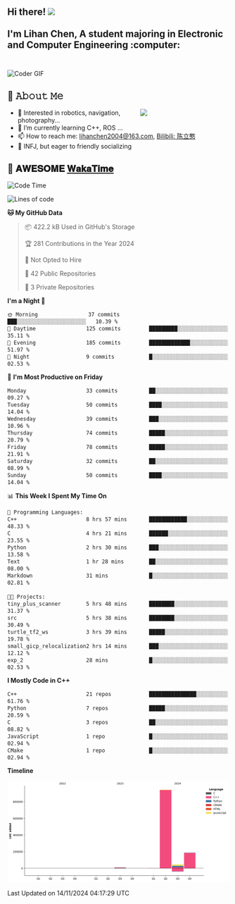 <h2 align="left">
 <abc>
  <br>Hi there! <img src="https://user-images.githubusercontent.com/42378118/110234147-e3259600-7f4e-11eb-95be-0c4047144dea.gif" width="30"><br>
  <br> I'm Lihan Chen, A student majoring in Electronic and Computer Engineering :computer:<br>
  <br>
 </abc>
</h2>

<img align="center" src="https://media.giphy.com/media/SWoSkN6DxTszqIKEqv/giphy.gif" alt="Coder GIF" width="500">

## :book: 𝙰𝚋𝚘𝚞𝚝 𝙼𝚎

<img align="right" width="40%" src="https://github-readme-stats.vercel.app/api?username=LihanChen2004&show_icons=true&icon_color=CE1D2D&text_color=718096&bg_color=ffffff&hide_title=true" />

- 🌟 Interested in robotics, navigation, photography...
- 🌱 I’m currently learning C++, ROS ... 
- 📫 How to reach me: lihanchen2004@163.com, [Bilibili: 陈立憨](https://space.bilibili.com/170786212)
- 👯 INFJ, but eager to friendly socializing

## 📜 𝐀𝐖𝐄𝐒𝐎𝐌𝐄 [𝐖𝐚𝐤𝐚𝐓𝐢𝐦𝐞](https://github.com/anmol098/waka-readme-stats)

<!--START_SECTION:waka-->
![Code Time](http://img.shields.io/badge/Code%20Time-360%20hrs%203%20mins-blue)

![Lines of code](https://img.shields.io/badge/From%20Hello%20World%20I%27ve%20Written-1.2%20million%20lines%20of%20code-blue)

**🐱 My GitHub Data** 

> 📦 422.2 kB Used in GitHub's Storage 
 > 
> 🏆 281 Contributions in the Year 2024
 > 
> 🚫 Not Opted to Hire
 > 
> 📜 42 Public Repositories 
 > 
> 🔑 3 Private Repositories 
 > 
**I'm a Night 🦉** 

```text
🌞 Morning                37 commits          ███░░░░░░░░░░░░░░░░░░░░░░   10.39 % 
🌆 Daytime                125 commits         █████████░░░░░░░░░░░░░░░░   35.11 % 
🌃 Evening                185 commits         █████████████░░░░░░░░░░░░   51.97 % 
🌙 Night                  9 commits           █░░░░░░░░░░░░░░░░░░░░░░░░   02.53 % 
```
📅 **I'm Most Productive on Friday** 

```text
Monday                   33 commits          ██░░░░░░░░░░░░░░░░░░░░░░░   09.27 % 
Tuesday                  50 commits          ████░░░░░░░░░░░░░░░░░░░░░   14.04 % 
Wednesday                39 commits          ███░░░░░░░░░░░░░░░░░░░░░░   10.96 % 
Thursday                 74 commits          █████░░░░░░░░░░░░░░░░░░░░   20.79 % 
Friday                   78 commits          █████░░░░░░░░░░░░░░░░░░░░   21.91 % 
Saturday                 32 commits          ██░░░░░░░░░░░░░░░░░░░░░░░   08.99 % 
Sunday                   50 commits          ████░░░░░░░░░░░░░░░░░░░░░   14.04 % 
```


📊 **This Week I Spent My Time On** 

```text
💬 Programming Languages: 
C++                      8 hrs 57 mins       ████████████░░░░░░░░░░░░░   48.33 % 
C                        4 hrs 21 mins       ██████░░░░░░░░░░░░░░░░░░░   23.55 % 
Python                   2 hrs 30 mins       ███░░░░░░░░░░░░░░░░░░░░░░   13.58 % 
Text                     1 hr 28 mins        ██░░░░░░░░░░░░░░░░░░░░░░░   08.00 % 
Markdown                 31 mins             █░░░░░░░░░░░░░░░░░░░░░░░░   02.81 % 

🐱‍💻 Projects: 
tiny_plus_scanner        5 hrs 48 mins       ████████░░░░░░░░░░░░░░░░░   31.37 % 
src                      5 hrs 38 mins       ████████░░░░░░░░░░░░░░░░░   30.49 % 
turtle_tf2_ws            3 hrs 39 mins       █████░░░░░░░░░░░░░░░░░░░░   19.78 % 
small_gicp_relocalization2 hrs 14 mins       ███░░░░░░░░░░░░░░░░░░░░░░   12.12 % 
exp_2                    28 mins             █░░░░░░░░░░░░░░░░░░░░░░░░   02.53 % 
```

**I Mostly Code in C++** 

```text
C++                      21 repos            ███████████████░░░░░░░░░░   61.76 % 
Python                   7 repos             █████░░░░░░░░░░░░░░░░░░░░   20.59 % 
C                        3 repos             ██░░░░░░░░░░░░░░░░░░░░░░░   08.82 % 
JavaScript               1 repo              █░░░░░░░░░░░░░░░░░░░░░░░░   02.94 % 
CMake                    1 repo              █░░░░░░░░░░░░░░░░░░░░░░░░   02.94 % 
```



**Timeline**

![Lines of Code chart](https://raw.githubusercontent.com/LihanChen2004/LihanChen2004/main/assets/bar_graph.png)


 Last Updated on 14/11/2024 04:17:29 UTC
<!--END_SECTION:waka-->

<!--
**LihanChen2004/LihanChen2004** is a ✨ _special_ ✨ repository because its `README.md` (this file) appears on your GitHub profile.

Here are some ideas to get you started:

- 🔭 I’m currently working on ...
- 🌱 I’m currently learning ...
- 👯 I’m looking to collaborate on ...
- 🤔 I’m looking for help with ...
- 💬 Ask me about ...
- 📫 How to reach me: ...
- 😄 Pronouns: ...
- ⚡ Fun fact: ...
-->
